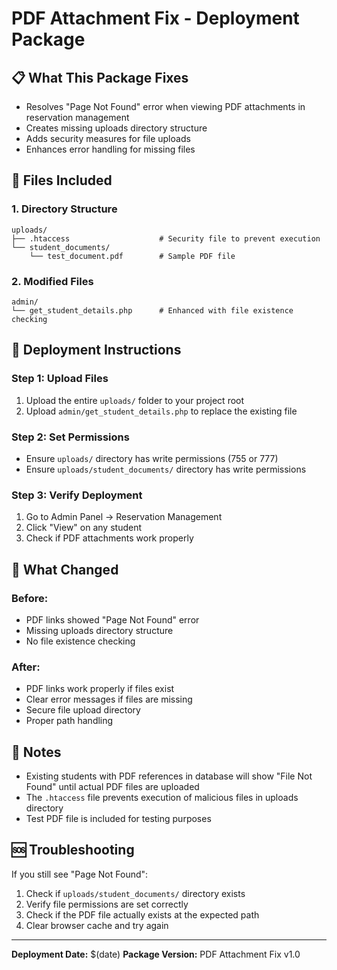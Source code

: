 # PDF Attachment Fix - Deployment Package

## 📋 What This Package Fixes
- Resolves "Page Not Found" error when viewing PDF attachments in reservation management
- Creates missing uploads directory structure
- Adds security measures for file uploads
- Enhances error handling for missing files

## 📁 Files Included

### 1. Directory Structure
```
uploads/
├── .htaccess                    # Security file to prevent execution
└── student_documents/
    └── test_document.pdf        # Sample PDF file
```

### 2. Modified Files
```
admin/
└── get_student_details.php      # Enhanced with file existence checking
```

## 🚀 Deployment Instructions

### Step 1: Upload Files
1. Upload the entire `uploads/` folder to your project root
2. Upload `admin/get_student_details.php` to replace the existing file

### Step 2: Set Permissions
- Ensure `uploads/` directory has write permissions (755 or 777)
- Ensure `uploads/student_documents/` directory has write permissions

### Step 3: Verify Deployment
1. Go to Admin Panel → Reservation Management
2. Click "View" on any student
3. Check if PDF attachments work properly

## 🔧 What Changed

### Before:
- PDF links showed "Page Not Found" error
- Missing uploads directory structure
- No file existence checking

### After:
- PDF links work properly if files exist
- Clear error messages if files are missing
- Secure file upload directory
- Proper path handling

## 📝 Notes
- Existing students with PDF references in database will show "File Not Found" until actual PDF files are uploaded
- The `.htaccess` file prevents execution of malicious files in uploads directory
- Test PDF file is included for testing purposes

## 🆘 Troubleshooting
If you still see "Page Not Found":
1. Check if `uploads/student_documents/` directory exists
2. Verify file permissions are set correctly
3. Check if the PDF file actually exists at the expected path
4. Clear browser cache and try again

---
**Deployment Date:** $(date)
**Package Version:** PDF Attachment Fix v1.0
